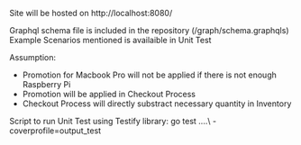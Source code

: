 Site will be hosted on http://localhost:8080/

Graphql schema file is included in the repository (/graph/schema.graphqls)
Example Scenarios mentioned is availaible in Unit Test

Assumption: 
- Promotion for Macbook Pro will not be applied if there is not enough Raspberry Pi
- Promotion will be applied in Checkout Process
- Checkout Process will directly substract necessary quantity in Inventory

Script to run Unit Test using Testify library: go test .\...\ -coverprofile=output_test